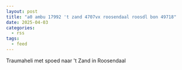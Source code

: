 ```yaml
---
layout: post
title: "a0 ambu 17992 't zand 4707vx roosendaal roosdl bon 49718"
date: 2025-04-03
categories: 
  - rss
tags: 
  - feed
---
```


Traumaheli met spoed naar 't Zand in Roosendaal

